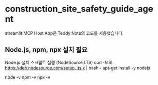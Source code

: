 # construction_site_safety_guide_agent

streamlit MCP Host App은 Teddy Note의 코드를 사용했습니다.

## Node.js, npm, npx 설치 필요
Node.js 설치 스크립트 실행 (NodeSource LTS)
curl -fsSL https://deb.nodesource.com/setup_lts.x | bash -
apt-get install -y nodejs

node -v
npm -v
npx -v